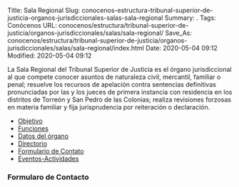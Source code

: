 Title: Sala Regional
Slug: conocenos-estructura-tribunal-superior-de-justicia-organos-jurisdiccionales-salas-sala-regional
Summary: .
Tags: Conócenos
URL: conocenos/estructura/tribunal-superior-de-justicia/organos-jurisdiccionales/salas/sala-regional/
Save_As: conocenos/estructura/tribunal-superior-de-justicia/organos-jurisdiccionales/salas/sala-regional/index.html
Date: 2020-05-04 09:12
Modified: 2020-05-04 09:12


La Sala Regional del Tribunal Superior de Justicia es el órgano jurisdiccional al que compete conocer asuntos de naturaleza civil, mercantil, familiar o penal; resuelve los recursos de apelación contra sentencias definitivas pronunciadas por las y los jueces de primera instancia con residencia en los distritos de Torreón y San Pedro de las Colonias; realiza revisiones forzosas en materia familiar y fija jurisprudencia por reiteración o declaración.

* [Objetivo](objetivo/)
* [Funciones](funciones/)
* [Datos del órgano](datos-del-órgano/)
* [Directorio](directorio/)  
* [Formulario de Contato](formulario-de-contacto/)
* [Eventos-Actividades](eventos-actividades)



### Formularo de Contacto



